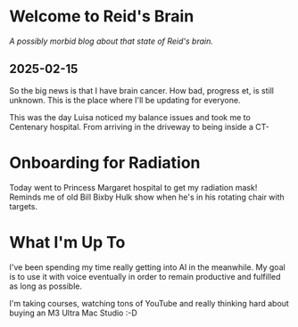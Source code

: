 # Welcome to Reid's Brain
_A possibly morbid blog about that state of Reid's brain._

## 2025-02-15
So the big news is that I have brain cancer. How bad, progress et, is still unknown. This is the place where I'll be updating  for everyone.

This was the day Luisa noticed my balance issues and took me to Centenary hospital. From arriving in the driveway to being inside a CT-

# Onboarding for Radiation
Today went to Princess Margaret hospital to get my radiation mask! Reminds me of old Bill Bixby Hulk show when he's in his rotating chair with targets.

# What I'm Up To
I've been spending my time really getting into AI in the meanwhile. My goal is to use it with voice eventually in order to remain productive and fulfilled as long as possible.

I'm taking courses, watching tons of YouTube and really thinking hard about buying an M3 Ultra Mac Studio :-D


<!--stackedit_data:
eyJoaXN0b3J5IjpbMTc4NDMwNzgyOCwtMTgxMzk2MDI5MSwxMT
MxMDA0MzgsLTI0Nzc3ODg2NSwtNzU3NTQ0MTldfQ==
-->